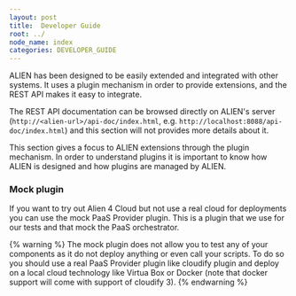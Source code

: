 ```yaml
---
layout: post
title:  Developer Guide
root: ../
node_name: index
categories: DEVELOPER_GUIDE
---
```


ALIEN has been designed to be easily extended and integrated with other systems. It uses a plugin mechanism in order to provide extensions, and the REST API makes it easy to integrate.

The REST API documentation can be browsed directly on ALIEN's server (`http://<alien-url>/api-doc/index.html`, e.g. `http://localhost:8088/api-doc/index.html`) and this section will not provides more details about it.

This section gives a focus to ALIEN extensions through the plugin mechanism. In order to understand plugins it is important to know how ALIEN is designed and how plugins are managed by ALIEN.

### Mock plugin

If you want to try out Alien 4 Cloud but not use a real cloud for deployments you can use the mock PaaS Provider plugin. This is a plugin that we use for our tests and that mock the PaaS orchestrator.

{% warning %}
The mock plugin does not allow you to test any of your components as it do not deploy anything or even call your scripts. To do so you should use a real PaaS Provider plugin like cloudify plugin and deploy on a local cloud technology like Virtua Box or Docker (note that docker support will come with support of cloudify 3).
{% endwarning %}
